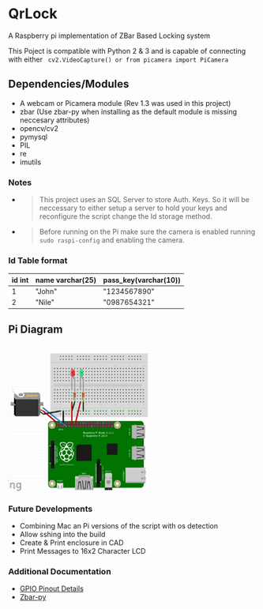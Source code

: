 # QrLock
A Raspberry pi implementation of ZBar Based Locking system

This Poject is compatible with Python 2 & 3 and is capable of connecting with either ``` cv2.VideoCapture() or from picamera import PiCamera```
## Dependencies/Modules
* A webcam or Picamera module (Rev 1.3 was used in this project)
* zbar (Use zbar-py when installing as the default module is missing neccesary attributes)
* opencv/cv2
* pymysql
* PIL
* re 
* imutils 
### Notes
* >This project uses an SQL Server to store Auth. Keys. So it will be neccessary to either setup a server to hold your keys and reconfigure the script change the Id storage method.
* >Before running on the Pi make sure the camera is enabled running ``` sudo raspi-config ``` and enabling the camera.

### Id Table format
|id int|name varchar(25)|pass_key(varchar(10))|
|------|------|------|
|1|"John"|"1234567890"|
|2|"Nile"|"0987654321"|
## Pi Diagram
<img src="diag.png" width="300" height="300" align="center"> 

### Future Developments 
* Combining Mac an Pi versions of the script with os detection
* Allow sshing into the build 
* Create & Print enclosure in CAD
* Print Messages to 16x2 Character LCD
### Additional Documentation
* [GPIO Pinout Details](https://pinout.xyz)
* [Zbar-py](https://github.com/zplab/zbar-py)